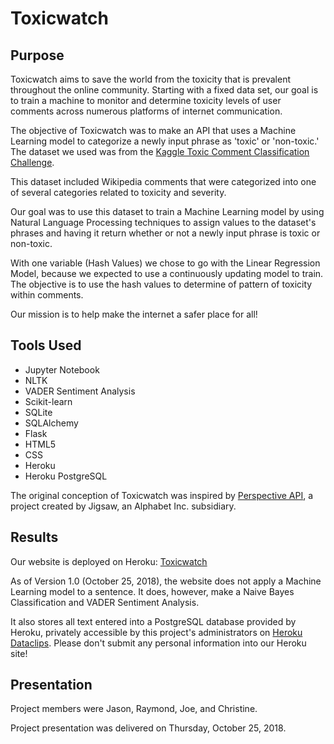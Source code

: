 # Toxicwatch

## Purpose

Toxicwatch aims to save the world from the toxicity that is prevalent throughout the online community. Starting with a fixed data set, our goal is to train a machine to monitor and determine toxicity levels of user comments across numerous platforms of internet communication.


The objective of Toxicwatch was to make an API that uses a Machine Learning model to categorize a newly input phrase as 'toxic' or 'non-toxic.' The dataset we used was from the [Kaggle Toxic Comment Classification Challenge](https://www.kaggle.com/c/jigsaw-toxic-comment-classification-challenge). 

This dataset included Wikipedia comments that were categorized into one of several categories related to toxicity and severity.

Our goal was to use this dataset to train a Machine Learning model by using Natural Language Processing techniques to assign values to the dataset's phrases and having it return whether or not a newly input phrase is toxic or non-toxic. 

With one variable (Hash Values) we chose to go with the Linear Regression Model, because we expected to use a continuously updating model to train. The objective is to use the hash values to determine of pattern of toxicity within comments.

Our mission is to help make the internet a safer place for all!

## Tools Used

* Jupyter Notebook
* NLTK
* VADER Sentiment Analysis
* Scikit-learn
* SQLite
* SQLAlchemy
* Flask
* HTML5
* CSS
* Heroku
* Heroku PostgreSQL

The original conception of Toxicwatch was inspired by [Perspective API](http://perspectiveapi.com/#/), a project created by Jigsaw, an Alphabet Inc. subsidiary.

## Results

Our website is deployed on Heroku: [Toxicwatch](https://toxicwatch.herokuapp.com)

As of Version 1.0 (October 25, 2018), the website does not apply a Machine Learning model to a sentence. It does, however, make a Naive Bayes Classification and VADER Sentiment Analysis.

It also stores all text entered into a PostgreSQL database provided by Heroku, privately accessible by this project's administrators on [Heroku Dataclips](https://dataclips.heroku.com/clips). Please don't submit any personal information into our Heroku site!

## Presentation
Project members were Jason, Raymond, Joe, and Christine.

Project presentation was delivered on Thursday, October 25, 2018.